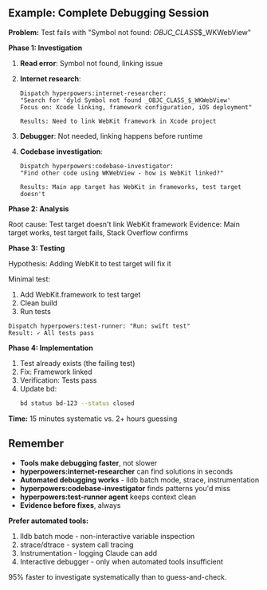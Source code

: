 ## Example: Complete Debugging Session

**Problem:** Test fails with "Symbol not found: _OBJC_CLASS_$_WKWebView"

**Phase 1: Investigation**

1. **Read error**: Symbol not found, linking issue
2. **Internet research**:
   ```
   Dispatch hyperpowers:internet-researcher:
   "Search for 'dyld Symbol not found _OBJC_CLASS_$_WKWebView'
   Focus on: Xcode linking, framework configuration, iOS deployment"

   Results: Need to link WebKit framework in Xcode project
   ```

3. **Debugger**: Not needed, linking happens before runtime

4. **Codebase investigation**:
   ```
   Dispatch hyperpowers:codebase-investigator:
   "Find other code using WKWebView - how is WebKit linked?"

   Results: Main app target has WebKit in frameworks, test target doesn't
   ```

**Phase 2: Analysis**

Root cause: Test target doesn't link WebKit framework
Evidence: Main target works, test target fails, Stack Overflow confirms

**Phase 3: Testing**

Hypothesis: Adding WebKit to test target will fix it

Minimal test:
1. Add WebKit.framework to test target
2. Clean build
3. Run tests

```
Dispatch hyperpowers:test-runner: "Run: swift test"
Result: ✓ All tests pass
```

**Phase 4: Implementation**

1. Test already exists (the failing test)
2. Fix: Framework linked
3. Verification: Tests pass
4. Update bd:
   ```bash
   bd status bd-123 --status closed
   ```

**Time:** 15 minutes systematic vs. 2+ hours guessing

## Remember

- **Tools make debugging faster**, not slower
- **hyperpowers:internet-researcher** can find solutions in seconds
- **Automated debugging works** - lldb batch mode, strace, instrumentation
- **hyperpowers:codebase-investigator** finds patterns you'd miss
- **hyperpowers:test-runner agent** keeps context clean
- **Evidence before fixes**, always

**Prefer automated tools:**
1. lldb batch mode - non-interactive variable inspection
2. strace/dtrace - system call tracing
3. Instrumentation - logging Claude can add
4. Interactive debugger - only when automated tools insufficient

95% faster to investigate systematically than to guess-and-check.
